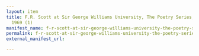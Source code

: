 ```yaml
---
layout: item
title: F.R. Scott at Sir George Williams University, The Poetry Series, 22 February
  1969 (1)
manifest_name: f-r-scott-at-sir-george-williams-university-the-poetry-series-22-february-1969-1-
permalink: f-r-scott-at-sir-george-williams-university-the-poetry-series-22-february-1969-1-
external_manifest_url: 

---
```

<!-- Add an essay or interpretive material below this line,
using HTML or markdown.  Do not modify this file above this line -->
